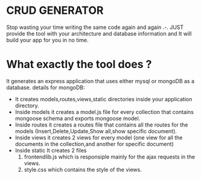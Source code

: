 # CRUD GENERATOR
Stop wasting your time writing the same code again and again .-.
JUST provide the tool with your architecture and database information and It will build your app for you in no time.
# What exactly the tool does ?
It generates an express application that uses either mysql or mongoDB as a database.
details for mongoDB:
- It creates models,routes,views,static directories inside your application directory.
- Inside models it creates a model.js file for every collection that contains mongoose schema and exports mongoose model.
- Inside routes it creates a routes file that contains all the routes for the models (Insert,Delete,Update,Show all,show specific document).
- Inside views it creates 2 views for every model (one view for all the documents in the collection,and another for specific document)
- Inside static It creates 2 files
  1. frontendlib.js which is responsiple mainly for the ajax requests in the views.
  2. style.css which contains the style of the views.
